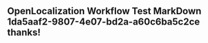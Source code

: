 <properties
ms.topic="hero-topic"
ms.test1="hero-topic"
ms.test2="test"/>


## OpenLocalization Workflow Test MarkDown 1da5aaf2-9807-4e07-bd2a-a60c6ba5c2ce thanks!



<!--HONumber=Aug16_HO3-->


